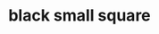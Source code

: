 ---
layout: symbols
title: black small square
emoji: black_small_square
permalink: ▪.html
image: assets/img/3moji/black_small_square.png
---